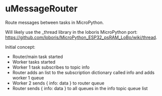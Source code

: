 # uMessageRouter
Route messages between tasks in MicroPython.

Will likely use the _thread library in the loboris MicroPython port: https://github.com/loboris/MicroPython_ESP32_psRAM_LoBo/wiki/thread.

Initial concept:
 - Router/main task started
 - Worker tasks started
 - Worker 1 task subscribes to topic info
 - Router adds an list to the subscription dictionary called info and adds worker 1 queue
 - Worker 2 sends { info: data } to router queue
 - Router sends { info: data } to all queues in the info topic queue list
